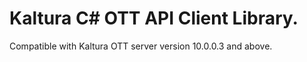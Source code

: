 # Kaltura C# OTT API Client Library.
Compatible with Kaltura OTT server version 10.0.0.3 and above.
